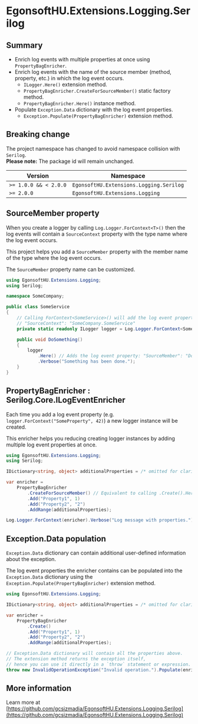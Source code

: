 # EgonsoftHU.Extensions.Logging.Serilog

## Summary

- Enrich log events with multiple properties at once using `PropertyBagEnricher`.
- Enrich log events with the name of the source member (method, property, etc.) in which the log event occurs.
  - `ILogger.Here()` extension method.
  - `PropertyBagEnricher.CreateForSourceMember()` static factory method.
  - `PropertyBagEnricher.Here()` instance method.
- Populate `Exception.Data` dictionary with the log event properties.
  - `Exception.Populate(PropertyBagEnricher)` extension method.

## Breaking change

The project namespace has changed to avoid namespace collision with `Serilog`.  
**Please note:** The package id will remain unchanged.

|Version|Namespace|
|-|-|
|`>= 1.0.0 && < 2.0.0`|`EgonsoftHU.Extensions.Logging.Serilog`|
|`>= 2.0.0`|`EgonsoftHU.Extensions.Logging`|

## SourceMember property

When you create a logger by calling `Log.Logger.ForContext<T>()` then the log events will contain a
`SourceContext` property with the type name where the log event occurs.

This project helps you add a `SourceMember` property with the member name of the type where the log event occurs.

The `SourceMember` property name can be customized.

```csharp
using EgonsoftHU.Extensions.Logging;
using Serilog;

namespace SomeCompany;

public class SomeService
{
    // Calling ForContext<SomeService>() will add the log event property below:
    // "SourceContext": "SomeCompany.SomeService"
    private static readonly ILogger logger = Log.Logger.ForContext<SomeService>();

    public void DoSomething()
    {
        logger
            .Here() // Adds the log event property: "SourceMember": "DoSomething"
            .Verbose("Something has been done.");
    }
}
```

## PropertyBagEnricher : Serilog.Core.ILogEventEnricher

Each time you add a log event property (e.g. `logger.ForContext("SomeProperty", 42)`) a new logger instance will be created.

This enricher helps you reducing creating logger instances by adding multiple log event properties at once.

```csharp
using EgonsoftHU.Extensions.Logging;
using Serilog;

IDictionary<string, object> additionalProperties = /* omitted for clarity */

var enricher =
    PropertyBagEnricher
        .CreateForSourceMember() // Equivalent to calling .Create().Here()
        .Add("Property1", 1)
        .Add("Property2", "2")
        .AddRange(additionalProperties);

Log.Logger.ForContext(enricher).Verbose("Log message with properties.");
```

## Exception.Data population

`Exception.Data` dictionary can contain additional user-defined information about the exception.

The log event properties the enricher contains can be populated into the `Exception.Data` dictionary using the `Exception.Populate(PropertyBagEnricher)` extension method.

```csharp
using EgonsoftHU.Extensions.Logging;

IDictionary<string, object> additionalProperties = /* omitted for clarity */

var enricher =
    PropertyBagEnricher
        .Create()
        .Add("Property1", 1)
        .Add("Property2", "2")
        .AddRange(additionalProperties);

// Exception.Data dictionary will contain all the properties above.
// The extension method returns the exception itself,
// hence you can use it directly in a `throw` statement or expression.
throw new InvalidOperationException("Invalid operation.").Populate(enricher);
```

## More information

Learn more at [https://github.com/gcsizmadia/EgonsoftHU.Extensions.Logging.Serilog](https://github.com/gcsizmadia/EgonsoftHU.Extensions.Logging.Serilog)
